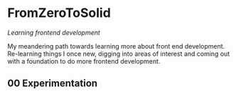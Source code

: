 FromZeroToSolid
===============
*Learning frontend development*

My meandering path towards learning more about front end development. Re-learning things I once new, digging into areas of interest and coming out with a foundation to do more frontend development.

00 Experimentation
------------------
